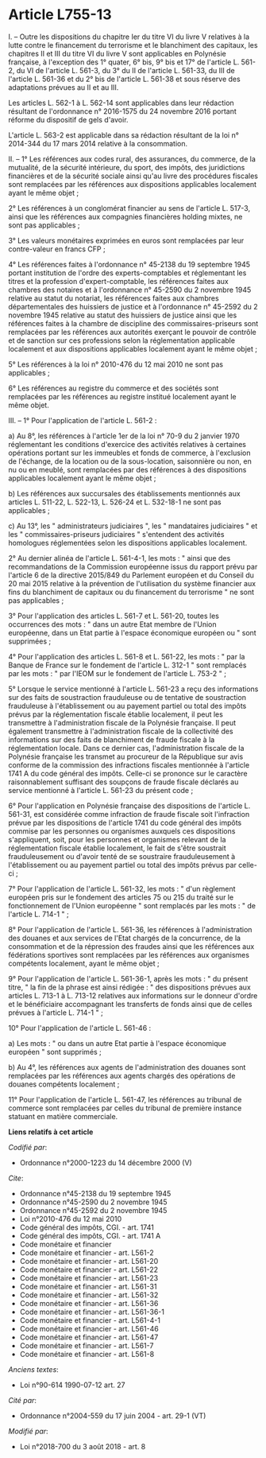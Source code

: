 # Article L755-13

I. – Outre les dispositions du chapitre Ier du titre VI du livre V relatives à la lutte contre le financement du terrorisme
et le blanchiment des capitaux, les chapitres II et III du titre VI du livre V sont applicables en Polynésie française, à
l'exception des 1° quater, 6° bis, 9° bis et 17° de l'article L. 561-2, du VI de l'article L. 561-3, du 3° du II de l'article
L. 561-33, du III de l'article L. 561-36 et du 2° bis de l'article L. 561-38 et sous réserve des adaptations prévues au II et
au III.

Les articles L. 562-1 à L. 562-14 sont applicables dans leur rédaction résultant de l'ordonnance n° 2016-1575 du 24 novembre
2016 portant réforme du dispositif de gels d'avoir.

L'article L. 563-2 est applicable dans sa rédaction résultant de la loi n° 2014-344 du 17 mars 2014 relative à la
consommation.

II. – 1° Les références aux codes rural, des assurances, du commerce, de la mutualité, de la sécurité intérieure, du sport,
des impôts, des juridictions financières et de la sécurité sociale ainsi qu'au livre des procédures fiscales sont remplacées
par les références aux dispositions applicables localement ayant le même objet ;

2° Les références à un conglomérat financier au sens de l'article L. 517-3, ainsi que les références aux compagnies
financières holding mixtes, ne sont pas applicables ;

3° Les valeurs monétaires exprimées en euros sont remplacées par leur contre-valeur en francs CFP ;

4° Les références faites à l'ordonnance n° 45-2138 du 19 septembre 1945 portant institution de l'ordre des experts-comptables
et réglementant les titres et la profession d'expert-comptable, les références faites aux chambres des notaires et à
l'ordonnance n° 45-2590 du 2 novembre 1945 relative au statut du notariat, les références faites aux chambres départementales
des huissiers de justice et à l'ordonnance n° 45-2592 du 2 novembre 1945 relative au statut des huissiers de justice ainsi
que les références faites à la chambre de discipline des commissaires-priseurs sont remplacées par les références aux
autorités exerçant le pouvoir de contrôle et de sanction sur ces professions selon la réglementation applicable localement et
aux dispositions applicables localement ayant le même objet ;

5° Les références à la loi n° 2010-476 du 12 mai 2010 ne sont pas applicables ;

6° Les références au registre du commerce et des sociétés sont remplacées par les références au registre institué localement
ayant le même objet.

III. – 1° Pour l'application de l'article L. 561-2 :

a) Au 8°, les références à l'article 1er de la loi n° 70-9 du 2 janvier 1970 réglementant les conditions d'exercice des
activités relatives à certaines opérations portant sur les immeubles et fonds de commerce, à l'exclusion de l'échange, de la
location ou de la sous-location, saisonnière ou non, en nu ou en meublé, sont remplacées par des références à des
dispositions applicables localement ayant le même objet ;

b) Les références aux succursales des établissements mentionnés aux articles L. 511-22, L. 522-13, L. 526-24 et L. 532-18-1
ne sont pas applicables ;

c) Au 13°, les " administrateurs judiciaires ", les " mandataires judiciaires " et les " commissaires-priseurs judiciaires "
s'entendent des activités homologues réglementées selon les dispositions applicables localement.

2° Au dernier alinéa de l'article L. 561-4-1, les mots : " ainsi que des recommandations de la Commission européenne issus du
rapport prévu par l'article 6 de la directive 2015/849 du Parlement européen et du Conseil du 20 mai 2015 relative à la
prévention de l'utilisation du système financier aux fins du blanchiment de capitaux ou du financement du terrorisme " ne
sont pas applicables ;

3° Pour l'application des articles L. 561-7 et L. 561-20, toutes les occurrences des mots : " dans un autre Etat membre de
l'Union européenne, dans un Etat partie à l'espace économique européen ou " sont supprimées ;

4° Pour l'application des articles L. 561-8 et L. 561-22, les mots : " par la Banque de France sur le fondement de l'article
L. 312-1 " sont remplacés par les mots : " par l'IEOM sur le fondement de l'article L. 753-2 " ;

5° Lorsque le service mentionné à l'article L. 561-23 a reçu des informations sur des faits de soustraction frauduleuse ou de
tentative de soustraction frauduleuse à l'établissement ou au payement partiel ou total des impôts prévus par la
réglementation fiscale établie localement, il peut les transmettre à l'administration fiscale de la Polynésie française. Il
peut également transmettre à l'administration fiscale de la collectivité des informations sur des faits de blanchiment de
fraude fiscale à la réglementation locale. Dans ce dernier cas, l'administration fiscale de la Polynésie française les
transmet au procureur de la République sur avis conforme de la commission des infractions fiscales mentionnée à l'article
1741 A du code général des impôts. Celle-ci se prononce sur le caractère raisonnablement suffisant des soupçons de fraude
fiscale déclarés au service mentionné à l'article L. 561-23 du présent code ;

6° Pour l'application en Polynésie française des dispositions de l'article L. 561-31, est considérée comme infraction de
fraude fiscale soit l'infraction prévue par les dispositions de l'article 1741 du code général des impôts commise par les
personnes ou organismes auxquels ces dispositions s'appliquent, soit, pour les personnes et organismes relevant de la
réglementation fiscale établie localement, le fait de s'être soustrait frauduleusement ou d'avoir tenté de se soustraire
frauduleusement à l'établissement ou au payement partiel ou total des impôts prévus par celle-ci ;

7° Pour l'application de l'article L. 561-32, les mots : " d'un règlement européen pris sur le fondement des articles 75 ou
215 du traité sur le fonctionnement de l'Union européenne " sont remplacés par les mots : " de l'article L. 714-1 " ;

8° Pour l'application de l'article L. 561-36, les références à l'administration des douanes et aux services de l'Etat chargés
de la concurrence, de la consommation et de la répression des fraudes ainsi que les références aux fédérations sportives sont
remplacées par les références aux organismes compétents localement, ayant le même objet ;

9° Pour l'application de l'article L. 561-36-1, après les mots : " du présent titre, " la fin de la phrase est ainsi
rédigée : " des dispositions prévues aux articles L. 713-1 à L. 713-12 relatives aux informations sur le donneur d'ordre et
le bénéficiaire accompagnant les transferts de fonds ainsi que de celles prévues à l'article L. 714-1 " ;

10° Pour l'application de l'article L. 561-46 :

a) Les mots : " ou dans un autre Etat partie à l'espace économique européen " sont supprimés ;

b) Au 4°, les références aux agents de l'administration des douanes sont remplacées par les références aux agents chargés des
opérations de douanes compétents localement ;

11° Pour l'application de l'article L. 561-47, les références au tribunal de commerce sont remplacées par celles du tribunal
de première instance statuant en matière commerciale.

**Liens relatifs à cet article**

_Codifié par_:

  - Ordonnance n°2000-1223 du 14 décembre 2000 (V)

_Cite_:

  - Ordonnance n°45-2138 du 19 septembre 1945
  - Ordonnance n°45-2590 du 2 novembre 1945
  - Ordonnance n°45-2592 du 2 novembre 1945
  - Loi n°2010-476 du 12 mai 2010
  - Code général des impôts, CGI. - art. 1741
  - Code général des impôts, CGI. - art. 1741 A
  - Code monétaire et financier
  - Code monétaire et financier - art. L561-2
  - Code monétaire et financier - art. L561-20
  - Code monétaire et financier - art. L561-22
  - Code monétaire et financier - art. L561-23
  - Code monétaire et financier - art. L561-31
  - Code monétaire et financier - art. L561-32
  - Code monétaire et financier - art. L561-36
  - Code monétaire et financier - art. L561-36-1
  - Code monétaire et financier - art. L561-4-1
  - Code monétaire et financier - art. L561-46
  - Code monétaire et financier - art. L561-47
  - Code monétaire et financier - art. L561-7
  - Code monétaire et financier - art. L561-8

_Anciens textes_:

  - Loi n°90-614 1990-07-12 art. 27

_Cité par_:

  - Ordonnance n°2004-559 du 17 juin 2004 - art. 29-1 (VT)

_Modifié par_:

  - Loi n°2018-700 du 3 août 2018 - art. 8
